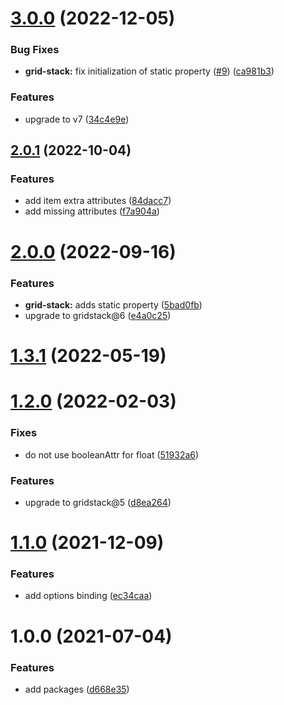 # [3.0.0](https://github.com/aurelia-ui-toolkits/aurelia-gridstack/compare/v2.0.1...v3.0.0) (2022-12-05)


### Bug Fixes

* **grid-stack:** fix initialization of static property ([#9](https://github.com/aurelia-ui-toolkits/aurelia-gridstack/issues/9)) ([ca981b3](https://github.com/aurelia-ui-toolkits/aurelia-gridstack/commit/ca981b3b9a668a4e29bbb6b8d9a462a5bb354f70))


### Features

* upgrade to v7 ([34c4e9e](https://github.com/aurelia-ui-toolkits/aurelia-gridstack/commit/34c4e9edfa1cb1041b82084e65cf641382995f00))



## [2.0.1](https://github.com/aurelia-ui-toolkits/aurelia-gridstack/compare/v2.0.0...v2.0.1) (2022-10-04)


### Features

* add item extra attributes ([84dacc7](https://github.com/aurelia-ui-toolkits/aurelia-gridstack/commit/84dacc7147c53a8c859047895d8583ed3473665f))
* add missing attributes ([f7a904a](https://github.com/aurelia-ui-toolkits/aurelia-gridstack/commit/f7a904a938aa71f7932a49e515bf91559995bcec))



# [2.0.0](https://github.com/aurelia-ui-toolkits/aurelia-gridstack/compare/v1.3.1...v2.0.0) (2022-09-16)


### Features

* **grid-stack:** adds static property ([5bad0fb](https://github.com/aurelia-ui-toolkits/aurelia-gridstack/commit/5bad0fbd4c12729418a05ce58fbbf348aef77190))
* upgrade to gridstack@6 ([e4a0c25](https://github.com/aurelia-ui-toolkits/aurelia-gridstack/commit/e4a0c259aa2fcc855cbbe84e60e17be06b7bbec1))



# [1.3.1](https://github.com/aurelia-ui-toolkits/aurelia-gridstack/compare/v1.2.0...v1.3.1) (2022-05-19)

# [1.2.0](https://github.com/aurelia-ui-toolkits/aurelia-gridstack/compare/v1.1.0...v1.2.0) (2022-02-03)


### Fixes

* do not use booleanAttr for float ([51932a6](https://github.com/aurelia-ui-toolkits/aurelia-gridstack/commit/7d4e2cbcec0b9700648c6f892291553b851932a6))

### Features

* upgrade to gridstack@5 ([d8ea264](https://github.com/aurelia-ui-toolkits/aurelia-gridstack/commit/d8ea264255cd15fab8b1680f536d0a05f09cd09f))



# [1.1.0](https://github.com/aurelia-ui-toolkits/aurelia-gridstack/compare/v1.0.0...v1.1.0) (2021-12-09)


### Features

* add options binding ([ec34caa](https://github.com/aurelia-ui-toolkits/aurelia-gridstack/commit/ec34caa7a29b8d63f8cea7c9a67464bdc10e39f8))



# 1.0.0 (2021-07-04)


### Features

* add packages ([d668e35](https://github.com/aurelia-ui-toolkits/aurelia-gridstack/commit/d668e35523a020df344fec248515abc1e3be5872))
